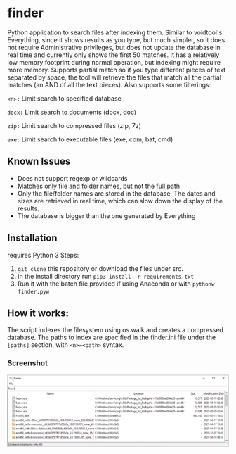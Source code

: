 # finder

Python application to search files after indexing them. Similar to voidtool's Everything, since it shows results as you type, but much simpler, so it does not require Administrative privileges, but does not update the database in real time and currently only shows the first 50 matches. It has a relatively low memory footprint during normal operation, but indexing might require more memory. Supports partial match so if you type different pieces of text separated by space, the tool will retrieve the files that match all the partial matches (an AND of all the text pieces). Also supports some filterings:

`<n>:` Limit search to specified database

`docx:` Limit search to documents (docx, doc)

`zip:` Limit search to compressed files (zip, 7z)

`exe:` Limit search to executable files (exe, com, bat, cmd)


## Known Issues
- Does not support regexp or wildcards
- Matches only file and folder names, but not the full path
- Only the file/folder names are stored in the database. The dates and sizes are retrieved in real time, which can slow down the display of the results.
- The database is bigger than the one generated by Everything

## Installation
requires Python 3 
Steps:
1. `git clone` this repository or download the files under src.
2. in the install directory run `pip3 install -r requirements.txt`
3. Run it with the batch file provided if using Anaconda or with `pythonw finder.pyw` 

## How it works:

The script indexes the filesystem using os.walk and creates a compressed database.
The paths to index are specified in the finder.ini file under the `[paths]` section, with `<n>=<path>` syntax.



### Screenshot
<img src="/img/finder.png" alt="Finder screenshot" width="600"/>



